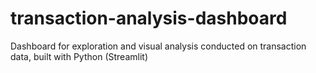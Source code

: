 # transaction-analysis-dashboard
Dashboard for exploration and visual analysis conducted on transaction data, built with Python (Streamlit)
